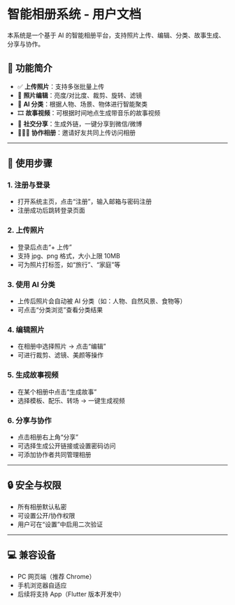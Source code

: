 # 智能相册系统 - 用户文档

本系统是一个基于 AI 的智能相册平台，支持照片上传、编辑、分类、故事生成、分享与协作。

## 🎉 功能简介

- ✅ **上传照片**：支持多张批量上传
- 🎨 **照片编辑**：亮度/对比度、裁剪、旋转、滤镜
- 🤖 **AI 分类**：根据人物、场景、物体进行智能聚类
- 🎞️ **故事视频**：可根据时间地点生成带音乐的故事视频
- 🔗 **社交分享**：生成外链，一键分享到微信/微博
- 🧑‍🤝‍🧑 **协作相册**：邀请好友共同上传访问相册

---

## 🧭 使用步骤

### 1. 注册与登录

- 打开系统主页，点击“注册”，输入邮箱与密码注册
- 注册成功后跳转登录页面

### 2. 上传照片

- 登录后点击“+ 上传”
- 支持 jpg、png 格式，大小上限 10MB
- 可为照片打标签，如“旅行”、“家庭”等

### 3. 使用 AI 分类

- 上传后照片会自动被 AI 分类（如：人物、自然风景、食物等）
- 可点击“分类浏览”查看分类结果

### 4. 编辑照片

- 在相册中选择照片 → 点击“编辑”
- 可进行裁剪、滤镜、美颜等操作

### 5. 生成故事视频

- 在某个相册中点击“生成故事”
- 选择模板、配乐、转场 → 一键生成视频

### 6. 分享与协作

- 点击相册右上角“分享”
- 可选择生成公开链接或设置密码访问
- 可添加协作者共同管理相册

---

## 🔒 安全与权限

- 所有相册默认私密
- 可设置公开/协作权限
- 用户可在“设置”中启用二次验证

---

## 💻 兼容设备

- PC 网页端（推荐 Chrome）
- 手机浏览器自适应
- 后续将支持 App（Flutter 版本开发中）
